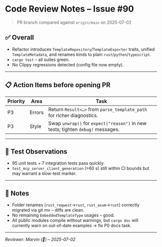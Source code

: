 # Code Review Notes – Issue #90

> PR branch compared against `origin/main` on 2025-07-02

## ✅ Overall
* Refactor introduces `TemplateRepository`/`TemplateExporter` traits, unified `TemplateMetadata`, and renames kinds to plain `rust`/`python`/`typescript`.
* `cargo test` – all suites green.
* No Clippy regressions detected (config file now empty).

---

## 📋 Action Items before opening PR

| Priority | Area | Task |
|----------|------|------|
| P3 | Errors | Return `Result<…>` from `parse_template_path` for richer diagnostics. |
| P3 | Style | Swap `unwrap()` for `expect("reason")` in new tests; tighten `debug!` messages.

---

## 🧪 Test Observations
* 95 unit tests + 7 integration tests pass quickly.
* `test_mcp_server_client_generation` (>60 s) still within CI bounds but may warrant a slow-test marker.

---

## 📄 Notes
* Folder renames (`rust_reqwest`→`rust`, `rust_axum`→`rust`) correctly migrated via git mv – diffs are clean.
* No remaining `EmbeddedTemplateType` usages – good.
* All public modules compile without warnings, but `cargo doc` will currently warn on out-of-date examples → fix P0 docs task.

---

_Reviewer: Marvin (🧠) – 2025-07-02_
